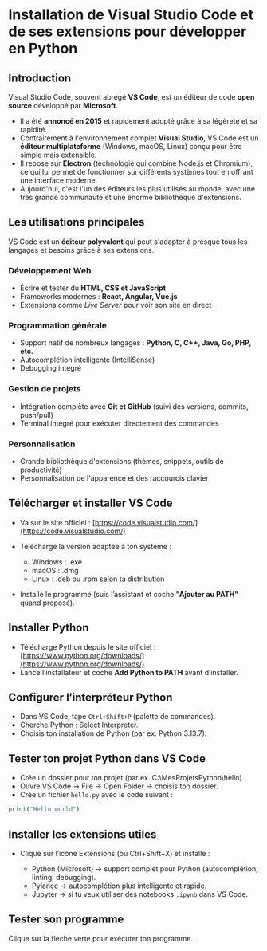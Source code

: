 # Installation de Visual Studio Code et de ses extensions pour développer en Python

## Introduction

Visual Studio Code, souvent abrégé **VS Code**, est un éditeur de code
**open source** développé par **Microsoft**.

- Il a été **annoncé en 2015** et rapidement adopté grâce à sa légèreté
et sa rapidité.
- Contrairement à l'environnement complet **Visual Studio**, VS Code est
un **éditeur multiplateforme** (Windows, macOS, Linux) conçu pour être
simple mais extensible.
- Il repose sur **Electron** (technologie qui combine Node.js et
Chromium), ce qui lui permet de fonctionner sur différents systèmes tout
en offrant une interface moderne.
- Aujourd'hui, c'est l'un des éditeurs les plus utilisés au monde, avec
une très grande communauté et une énorme bibliothèque d'extensions.

## Les utilisations principales

VS Code est un **éditeur polyvalent** qui peut s'adapter à presque tous
les langages et besoins grâce à ses extensions.

### Développement Web

-   Écrire et tester du **HTML, CSS et JavaScript**
-   Frameworks modernes : **React, Angular, Vue.js**
-   Extensions comme *Live Server* pour voir son site en direct

### Programmation générale

-   Support natif de nombreux langages : **Python, C, C++, Java, Go,
    PHP, etc.**
-   Autocomplétion intelligente (IntelliSense)
-   Debugging intégré

### Gestion de projets

-   Intégration complète avec **Git et GitHub** (suivi des versions,
    commits, push/pull)
-   Terminal intégré pour exécuter directement des commandes

### Personnalisation

-   Grande bibliothèque d'extensions (thèmes, snippets, outils de productivité)
-   Personnalisation de l'apparence et des raccourcis clavier

## Télécharger et installer VS Code

* Va sur le site officiel : [https://code.visualstudio.com/](https://code.visualstudio.com/)

* Télécharge la version adaptée à ton système :

    * Windows : .exe
    * macOS : .dmg
    * Linux : .deb ou .rpm selon ta distribution

* Installe le programme (suis l’assistant et coche **"Ajouter au PATH"** quand proposé).

## Installer Python

* Télécharge Python depuis le site officiel : [https://www.python.org/downloads/](https://www.python.org/downloads/)
* Lance l’installateur et coche **Add Python to PATH** avant d’installer.

## Configurer l’interpréteur Python

* Dans VS Code, tape `Ctrl+Shift+P` (palette de commandes).
* Cherche Python : Select Interpreter.
* Choisis ton installation de Python (par ex. Python 3.13.7).

## Tester ton projet Python dans VS Code

* Crée un dossier pour ton projet (par ex. C:\MesProjetsPython\hello).
* Ouvre VS Code → File → Open Folder → choisis ton dossier.
* Crée un fichier `hello.py` avec le code suivant : 

``` py
print("Hello world")
```

## Installer les extensions utiles

* Clique sur l’icône Extensions (ou Ctrl+Shift+X) et installe :

    * Python (Microsoft) → support complet pour Python (autocomplétion, linting, debugging).
    * Pylance → autocomplétion plus intelligente et rapide.
    * Jupyter → si tu veux utiliser des notebooks `.ipynb` dans VS Code.

## Tester son programme

Clique sur la flèche verte pour exécuter ton programme.


